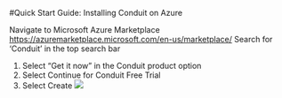 #Quick Start Guide: Installing Conduit on Azure

Navigate to Microsoft Azure Marketplace https://azuremarketplace.microsoft.com/en-us/marketplace/
Search for ‘Conduit’ in the top search bar
1. Select “Get it now” in the Conduit product option
2. Select Continue for Conduit Free Trial
3. Select Create 
![](https://www.dropbox.com/s/v6kl7twgp55yvyx/Screenshot%202019-05-10%2015.20.06.png?raw=1)
